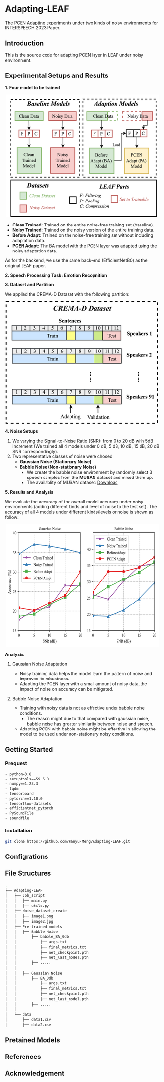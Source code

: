 # Adapting-LEAF
The PCEN Adapting experiments under two kinds of noisy environments for INTERSPEECH 2023 Paper.

## Introduction
This is the source code for adapting PCEN layer in LEAF under noisy environment.

## Experimental Setups and Results
**1. Four model to be trained**
<p align="center">
    <img src="Image/experiment_process_leaf.png" width="500" height="400">
</p>

* **Clean Trained**: Trained on the entire noise-free training set (baseline). 
* **Noisy Trained**: Trained on the noisy version of the entire training data. 
* **Before Adapt**: Trained on the noise-free training set without including adaptation data.
* **PCEN Adapt**: The BA model with the PCEN layer was adapted using the noisy adaptation data. 

As for the backend, we use the same back-end (EfficientNetB0) as the original LEAF paper.

**2. Speech Processing Task: Emotion Recognition**

**3. Dataset and Partition**

We applied the CREMA-D Dataset with the following partition:
<p align="center">
    <img src="Image/data_partition.png" width="500" height="400">
</p>

**4. Noise Setups**
1. We varying the Signal-to-Noise Ratio (SNR): from 0 to 20 dB with 5dB increment (We trained all 4 models under 0 dB, 5 dB, 10 dB, 15 dB, 20 dB SNR correspondingly).
2. Two representative classes of noise were chosed
    * **Gaussian Noise (Stationary Noise)**
    * **Babble Noise (Non-stationary Noise)**
        * We create the babble noise environment by randomly select 3 speech samples from the **MUSAN** dataset and mixed them up.
        * The availablity of MUSAN dataset: [Download](https://www.openslr.org/17/)
        
**5. Results and Analysis**

We evaluate the accuracy of the overall model accuracy under noisy environments (adding different kinds and level of noise to the test set).
The accuracy of all 4 models under different kinds/levels or noise is shown as follow:
<p align="center">
    <img src="Image/noise_result_new.png" width="500" height="400">
</p>

**Analysis:** 
1. Gaussian Noise Adaptation
    * Noisy training data helps the model learn the pattern of noise and improves its robustness.
    * Adapting the PCEN layer with a small amount of noisy data, the impact of noise on accuracy can be mitigated.

2. Babble Noise Adaptation
    * Training with noisy data is not as effective under babble noise conditions.
        - The reason might due to that compared with gaussian noise, babble noise has greater similarity between noise and speech.
    * Adapting PCEN with babble noise might be effective in allowing the model to be used under non-stationary noisy conditions. 

## Getting Started
### Prequest
    - python=3.8 
    - setuptools==59.5.0
    - numpy==1.23.3
    - tqdm
    - tensorboard
    - pytorch==1.10.0
    - tensorflow-datasets
    - efficientnet_pytorch
    - PySoundFile
    - soundfile

### Installation
```bash
git clone https://github.com/Hanyu-Meng/Adapting-LEAF.git
```
## Configrations


## File Structures
```bash
.
├── Adapting-LEAF
│   ├── Job_script
│   │   ├── main.py
│   │   ├── utils.py
│   ├── Noise_dataset_create
│   │   ├── image1.png
│   │   ├── image2.jpg
│   ├── Pre-trained models
│   │   ├── Babble Noise
│   │       ├── babble_BA_0db
│   │           ├── args.txt
│   │           ├── final_metrics.txt
│   │           ├── net_checkpoint.pth
│   │           ├── net_last_model.pth
│   │       ├── .....
│   │ 
│   │   ├── Gaussian Noise
│   │       ├── BA_0db
│   │           ├── args.txt
│   │           ├── final_metrics.txt
│   │           ├── net_checkpoint.pth
│   │           ├── net_last_model.pth
│   │       ├── .....
│   │   
│   └── data
│       ├── data1.csv
│       ├── data2.csv
```
## Pretained Models

## References

## Acknowledgement


